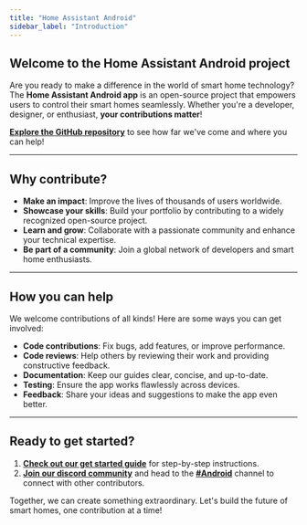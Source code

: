 ```yaml
---
title: "Home Assistant Android"
sidebar_label: "Introduction"
---
```


## Welcome to the Home Assistant Android project

Are you ready to make a difference in the world of smart home technology? The **Home Assistant Android app** is an open-source project that empowers users to control their smart homes seamlessly. Whether you're a developer, designer, or enthusiast, **your contributions matter**!

**[Explore the GitHub repository](https://ossinsight.io/analyze/home-assistant/android#overview)** to see how far we've come and where you can help!

---

## Why contribute?

- **Make an impact**: Improve the lives of thousands of users worldwide.
- **Showcase your skills**: Build your portfolio by contributing to a widely recognized open-source project.
- **Learn and grow**: Collaborate with a passionate community and enhance your technical expertise.
- **Be part of a community**: Join a global network of developers and smart home enthusiasts.

---

## How you can help

We welcome contributions of all kinds! Here are some ways you can get involved:

- **Code contributions**: Fix bugs, add features, or improve performance.
- **Code reviews**: Help others by reviewing their work and providing constructive feedback.
- **Documentation**: Keep our guides clear, concise, and up-to-date.
- **Testing**: Ensure the app works flawlessly across devices.
- **Feedback**: Share your ideas and suggestions to make the app even better.

---

## Ready to get started?

1. **[Check out our get started guide](android/getstarted)** for step-by-step instructions.
2. **[Join our discord community](https://discord.gg/c5DvZ4e)** and head to the **[#Android](https://discord.com/channels/330944238910963714/1346948551892009101)**  channel to connect with other contributors.

Together, we can create something extraordinary. Let's build the future of smart homes, one contribution at a time!
